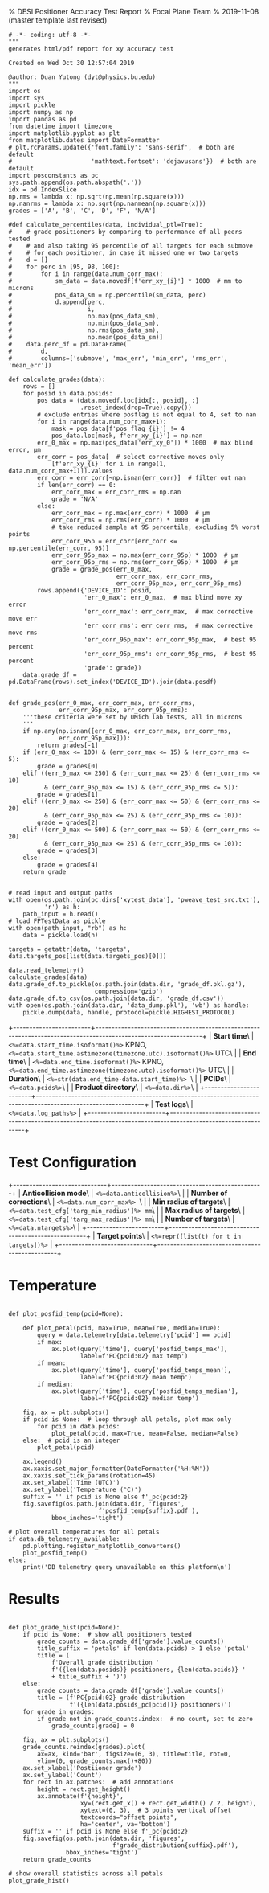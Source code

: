% DESI Positioner Accuracy Test Report
% Focal Plane Team
% 2019-11-08 (master template last revised)

```python, echo=False, results='hidden'
# -*- coding: utf-8 -*-
"""
generates html/pdf report for xy accuracy test

Created on Wed Oct 30 12:57:04 2019

@author: Duan Yutong (dyt@physics.bu.edu)
"""
import os
import sys
import pickle
import numpy as np
import pandas as pd
from datetime import timezone
import matplotlib.pyplot as plt
from matplotlib.dates import DateFormatter
# plt.rcParams.update({'font.family': 'sans-serif',  # both are default
#                      'mathtext.fontset': 'dejavusans'})  # both are default
import posconstants as pc
sys.path.append(os.path.abspath('.'))
idx = pd.IndexSlice
np.rms = lambda x: np.sqrt(np.mean(np.square(x)))
np.nanrms = lambda x: np.sqrt(np.nanmean(np.square(x)))
grades = ['A', 'B', 'C', 'D', 'F', 'N/A']

#def calculate_percentiles(data, individual_ptl=True):
#    # grade positioners by comparing to performance of all peers tested
#    # and also taking 95 percentile of all targets for each submove
#    # for each positioner, in case it missed one or two targets
#    d = []
#    for perc in [95, 98, 100]:
#        for i in range(data.num_corr_max):
#            sm_data = data.movedf[f'err_xy_{i}'] * 1000  # mm to microns
#            pos_data_sm = np.percentile(sm_data, perc)
#            d.append[perc,
#                     i,
#                     np.max(pos_data_sm),
#                     np.min(pos_data_sm),
#                     np.rms(pos_data_sm),
#                     np.mean(pos_data_sm)]
#    data.perc_df = pd.DataFrame(
#        d,
#        columns=['submove', 'max_err', 'min_err', 'rms_err', 'mean_err'])

def calculate_grades(data):
    rows = []
    for posid in data.posids:
        pos_data = (data.movedf.loc[idx[:, posid], :]
                    .reset_index(drop=True).copy())
        # exclude entries where posflag is not equal to 4, set to nan
        for i in range(data.num_corr_max+1):
            mask = pos_data[f'pos_flag_{i}'] != 4
            pos_data.loc[mask, f'err_xy_{i}'] = np.nan
        err_0_max = np.max(pos_data['err_xy_0']) * 1000  # max blind error, μm
        err_corr = pos_data[  # select corrective moves only
            [f'err_xy_{i}' for i in range(1, data.num_corr_max+1)]].values
        err_corr = err_corr[~np.isnan(err_corr)]  # filter out nan
        if len(err_corr) == 0:
            err_corr_max = err_corr_rms = np.nan
            grade = 'N/A'
        else:
            err_corr_max = np.max(err_corr) * 1000  # μm
            err_corr_rms = np.rms(err_corr) * 1000  # μm
            # take reduced sample at 95 percentile, excluding 5% worst points
            err_corr_95p = err_corr[err_corr <= np.percentile(err_corr, 95)]
            err_corr_95p_max = np.max(err_corr_95p) * 1000  # μm
            err_corr_95p_rms = np.rms(err_corr_95p) * 1000  # μm
            grade = grade_pos(err_0_max,
                              err_corr_max, err_corr_rms,
                              err_corr_95p_max, err_corr_95p_rms)
        rows.append({'DEVICE_ID': posid,
                     'err_0_max': err_0_max,  # max blind move xy error
                     'err_corr_max': err_corr_max,  # max corrective move err
                     'err_corr_rms': err_corr_rms,  # max corrective move rms
                     'err_corr_95p_max': err_corr_95p_max,  # best 95 percent
                     'err_corr_95p_rms': err_corr_95p_rms,  # best 95 percent
                     'grade': grade})
    data.grade_df = pd.DataFrame(rows).set_index('DEVICE_ID').join(data.posdf)


def grade_pos(err_0_max, err_corr_max, err_corr_rms,
              err_corr_95p_max, err_corr_95p_rms):
    '''these criteria were set by UMich lab tests, all in microns
    '''
    if np.any(np.isnan([err_0_max, err_corr_max, err_corr_rms,
              err_corr_95p_max])):
        return grades[-1]
    if (err_0_max <= 100) & (err_corr_max <= 15) & (err_corr_rms <= 5):
        grade = grades[0]
    elif ((err_0_max <= 250) & (err_corr_max <= 25) & (err_corr_rms <= 10)
          & (err_corr_95p_max <= 15) & (err_corr_95p_rms <= 5)):
        grade = grades[1]
    elif ((err_0_max <= 250) & (err_corr_max <= 50) & (err_corr_rms <= 20)
          & (err_corr_95p_max <= 25) & (err_corr_95p_rms <= 10)):
        grade = grades[2]
    elif ((err_0_max <= 500) & (err_corr_max <= 50) & (err_corr_rms <= 20)
          & (err_corr_95p_max <= 25) & (err_corr_95p_rms <= 10)):
        grade = grades[3]
    else:
        grade = grades[4]
    return grade


# read input and output paths
with open(os.path.join(pc.dirs['xytest_data'], 'pweave_test_src.txt'),
          'r') as h:
    path_input = h.read()
# load FPTestData as pickle
with open(path_input, "rb") as h:
    data = pickle.load(h)

targets = getattr(data, 'targets', data.targets_pos[list(data.targets_pos)[0]])

data.read_telemetry()
calculate_grades(data)
data.grade_df.to_pickle(os.path.join(data.dir, 'grade_df.pkl.gz'),
                        compression='gzip')
data.grade_df.to_csv(os.path.join(data.dir, 'grade_df.csv'))
with open(os.path.join(data.dir, 'data_dump.pkl'), 'wb') as handle:
    pickle.dump(data, handle, protocol=pickle.HIGHEST_PROTOCOL)

```

+------------------------+---------------------------------------------------------------------------------------------------------------+
| **Start time**\        | ``<%=data.start_time.isoformat()%>`` KPNO, ``<%=data.start_time.astimezone(timezone.utc).isoformat()%>`` UTC\ |
| **End time**\          | ``<%=data.end_time.isoformat()%>`` KPNO, ``<%=data.end_time.astimezone(timezone.utc).isoformat()%>`` UTC\     |
| **Duration**\          | ``<%=str(data.end_time-data.start_time)%> ``\                                                                 |
| **PCIDs**\             | ``<%=data.pcids%>``\                                                                                         |
| **Product directory**\ | ``<%=data.dir%>``\                                                                                            |
+------------------------+---------------------------------------------------------------------------------------------------------------+
| **Test logs**\         | ``<%=data.log_paths%>``                                                                                       |
+------------------------+---------------------------------------------------------------------------------------------------------------+

# Test Configuration

+-----------------------------+-----------------------------------------------+
| **Anticollision mode**\     | ``<%=data.anticollision%>``\                  |
| **Number of corrections**\  | ``<%=data.num_corr_max%> ``\                  |
| **Min radius of targets**\  | ``<%=data.test_cfg['targ_min_radius']%> mm``\ |
| **Max radius of targets**\  | ``<%=data.test_cfg['targ_max_radius']%> mm``\ |
| **Number of targets**\      | ``<%=data.ntargets%>``\                       |
+------------------------+----------------------------------------------------+
| **Target points**\          | ``<%=repr([list(t) for t in targets])%>``     |
+-----------------------------+-----------------------------------------------+

# Temperature

```python, echo=False, results='raw'

def plot_posfid_temp(pcid=None):

    def plot_petal(pcid, max=True, mean=True, median=True):
        query = data.telemetry[data.telemetry['pcid'] == pcid]
        if max:
            ax.plot(query['time'], query['posfid_temps_max'],
                    label=f'PC{pcid:02} max temp')
        if mean:
            ax.plot(query['time'], query['posfid_temps_mean'],
                    label=f'PC{pcid:02} mean temp')
        if median:
            ax.plot(query['time'], query['posfid_temps_median'],
                    label=f'PC{pcid:02} median temp')

    fig, ax = plt.subplots()
    if pcid is None:  # loop through all petals, plot max only
        for pcid in data.pcids:
            plot_petal(pcid, max=True, mean=False, median=False)
    else:  # pcid is an integer
        plot_petal(pcid)
    
    ax.legend()
    ax.xaxis.set_major_formatter(DateFormatter('%H:%M'))
    ax.xaxis.set_tick_params(rotation=45)
    ax.set_xlabel('Time (UTC)')
    ax.set_ylabel('Temperature (°C)')
    suffix = '' if pcid is None else f'_pc{pcid:2}'
    fig.savefig(os.path.join(data.dir, 'figures',
                         f'posfid_temp{suffix}.pdf'),
            bbox_inches='tight')

# plot overall temperatures for all petals
if data.db_telemetry_available:
    pd.plotting.register_matplotlib_converters()
    plot_posfid_temp()
else:
    print('DB telemetry query unavailable on this platform\n')
```

# Results

```python, echo=False, results='hidden'

def plot_grade_hist(pcid=None):
    if pcid is None:  # show all positioners tested
        grade_counts = data.grade_df['grade'].value_counts()
        title_suffix = 'petals' if len(data.pcids) > 1 else 'petal'
        title = (
            f'Overall grade distribution '
            f'({len(data.posids)} positioners, {len(data.pcids)} '
            + title_suffix + ')')
    else:
        grade_counts = data.grade_df['grade'].value_counts()
        title = (f'PC{pcid:02} grade distribution '
                 f'({len(data.posids_pc[pcid])} positioners)')
    for grade in grades:
        if grade not in grade_counts.index:  # no count, set to zero
            grade_counts[grade] = 0

    fig, ax = plt.subplots()
    grade_counts.reindex(grades).plot(
        ax=ax, kind='bar', figsize=(6, 3), title=title, rot=0,
        ylim=(0, grade_counts.max()+80))
    ax.set_xlabel('Postiioner grade')
    ax.set_ylabel('Count')
    for rect in ax.patches:  # add annotations
        height = rect.get_height()
        ax.annotate(f'{height}',
                    xy=(rect.get_x() + rect.get_width() / 2, height),
                    xytext=(0, 3),  # 3 points vertical offset
                    textcoords="offset points",
                    ha='center', va='bottom')
    suffix = '' if pcid is None else f'_pc{pcid:2}'
    fig.savefig(os.path.join(data.dir, 'figures',
                             f'grade_distribution{suffix}.pdf'),
                bbox_inches='tight')
    return grade_counts

# show overall statistics across all petals
plot_grade_hist()

```
